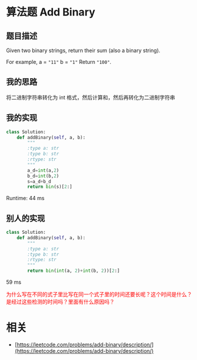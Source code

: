 
# 算法题 Add Binary

## 题目描述

Given two binary strings, return their sum (also a binary string).

For example,
a = `"11"`
b = `"1"`
Return `"100"`.


## 我的思路

将二进制字符串转化为 int 格式，然后计算和，然后再转化为二进制字符串

## 我的实现

```python
class Solution:
    def addBinary(self, a, b):
        """
        :type a: str
        :type b: str
        :rtype: str
        """
        a_d=int(a,2)
        b_d=int(b,2)
        s=a_d+b_d
        return bin(s)[2:]
```

Runtime: 44 ms


## 别人的实现

```python
class Solution:
    def addBinary(self, a, b):
        """
        :type a: str
        :type b: str
        :rtype: str
        """
        return bin(int(a, 2)+int(b, 2))[2:]
```

59 ms


<span style="color:red;">为什么写在不同的式子里比写在同一个式子里的时间还要长呢？这个时间是什么？是经过这些检测的时间吗？里面有什么原因吗？</span>



# 相关

- [https://leetcode.com/problems/add-binary/description/](https://leetcode.com/problems/add-binary/description/)

